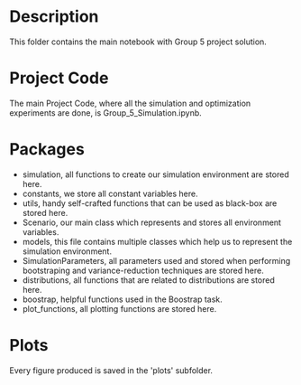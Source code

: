 # Description

This folder contains the main notebook with Group 5 project solution.

# Project Code

The main Project Code, where all the simulation and optimization experiments are done, is Group_5_Simulation.ipynb.

# Packages

- simulation, all functions to create our simulation environment are stored here.
- constants, we store all constant variables here.
- utils, handy self-crafted functions that can be used as black-box are stored here.
- Scenario, our main class which represents and stores all environment variables.
- models, this file contains multiple classes which help us to represent the simulation environment.
- SimulationParameters, all parameters used and stored when performing bootstraping and variance-reduction techniques are stored here.
- distributions, all functions that are related to distributions are stored here.
- boostrap, helpful functions used in the Boostrap task.
- plot_functions, all plotting functions are stored here.

# Plots

Every figure produced is saved in the 'plots' subfolder.
